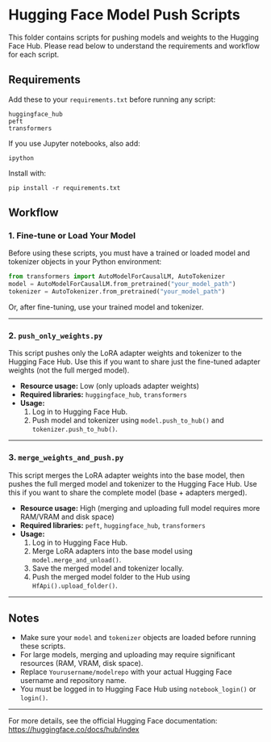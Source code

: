# Hugging Face Model Push Scripts

This folder contains scripts for pushing models and weights to the Hugging Face Hub. Please read below to understand the requirements and workflow for each script.

## Requirements
Add these to your `requirements.txt` before running any script:
```
huggingface_hub
peft
transformers
```
If you use Jupyter notebooks, also add:
```
ipython
```

Install with:
```
pip install -r requirements.txt
```

## Workflow

### 1. Fine-tune or Load Your Model
Before using these scripts, you must have a trained or loaded model and tokenizer objects in your Python environment:
```python
from transformers import AutoModelForCausalLM, AutoTokenizer
model = AutoModelForCausalLM.from_pretrained("your_model_path")
tokenizer = AutoTokenizer.from_pretrained("your_model_path")
```
Or, after fine-tuning, use your trained model and tokenizer.

---

### 2. `push_only_weights.py`
This script pushes only the LoRA adapter weights and tokenizer to the Hugging Face Hub. Use this if you want to share just the fine-tuned adapter weights (not the full merged model).
- **Resource usage:** Low (only uploads adapter weights)
- **Required libraries:** `huggingface_hub`, `transformers`
- **Usage:**
    1. Log in to Hugging Face Hub.
    2. Push model and tokenizer using `model.push_to_hub()` and `tokenizer.push_to_hub()`.

---

### 3. `merge_weights_and_push.py`
This script merges the LoRA adapter weights into the base model, then pushes the full merged model and tokenizer to the Hugging Face Hub. Use this if you want to share the complete model (base + adapters merged).
- **Resource usage:** High (merging and uploading full model requires more RAM/VRAM and disk space)
- **Required libraries:** `peft`, `huggingface_hub`, `transformers`
- **Usage:**
    1. Log in to Hugging Face Hub.
    2. Merge LoRA adapters into the base model using `model.merge_and_unload()`.
    3. Save the merged model and tokenizer locally.
    4. Push the merged model folder to the Hub using `HfApi().upload_folder()`.

---

## Notes
- Make sure your `model` and `tokenizer` objects are loaded before running these scripts.
- For large models, merging and uploading may require significant resources (RAM, VRAM, disk space).
- Replace `Yourusername/modelrepo` with your actual Hugging Face username and repository name.
- You must be logged in to Hugging Face Hub using `notebook_login()` or `login()`.

---

For more details, see the official Hugging Face documentation: https://huggingface.co/docs/hub/index
